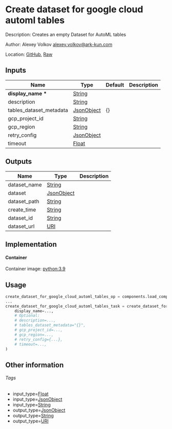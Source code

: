 <!-- BEGIN_GENERATED_CONTENT -->
# Create dataset for google cloud automl tables

Description: Creates an empty Dataset for AutoML tables

Author: Alexey Volkov <alexey.volkov@ark-kun.com>

Location: [GitHub](https://github.com/Ark-kun/pipeline_components/blob/master/components/gcp/automl/create_dataset_for_tables/component.yaml), [Raw](https://raw.githubusercontent.com/Ark-kun/pipeline_components/master/components/gcp/automl/create_dataset_for_tables/component.yaml)

## Inputs

|Name|Type|Default|Description|
|-|-|-|-|
|**display_name** **\***|[String]|||
|description|[String]|||
|tables_dataset_metadata|[JsonObject]|{}||
|gcp_project_id|[String]|||
|gcp_region|[String]|||
|retry_config|[JsonObject]|||
|timeout|[Float]|||

## Outputs

|Name|Type|Description|
|-|-|-|
|dataset_name|[String]||
|dataset|[JsonObject]||
|dataset_path|[String]||
|create_time|[String]||
|dataset_id|[String]||
|dataset_url|[URI]||

## Implementation

#### Container

Container image: [python:3.9](https://hub.docker.com/r/_/python)

## Usage

```python
create_dataset_for_google_cloud_automl_tables_op = components.load_component_from_url("https://raw.githubusercontent.com/Ark-kun/pipeline_components/master/components/gcp/automl/create_dataset_for_tables/component.yaml")
...
create_dataset_for_google_cloud_automl_tables_task = create_dataset_for_google_cloud_automl_tables_op(
    display_name=...,
    # Optional:
    # description=...,
    # tables_dataset_metadata="{}",
    # gcp_project_id=...,
    # gcp_region=...,
    # retry_config={...},
    # timeout=...,
)
```

## Other information

###### Tags

* input_type=[Float]
* input_type=[JsonObject]
* input_type=[String]
* output_type=[JsonObject]
* output_type=[String]
* output_type=[URI]

[Float]: https://github.com/Ark-kun/pipeline_components/tree/master/types/Float
[JsonObject]: https://github.com/Ark-kun/pipeline_components/tree/master/types/JsonObject
[String]: https://github.com/Ark-kun/pipeline_components/tree/master/types/String
[URI]: https://github.com/Ark-kun/pipeline_components/tree/master/types/URI
<!-- END_GENERATED_CONTENT -->
